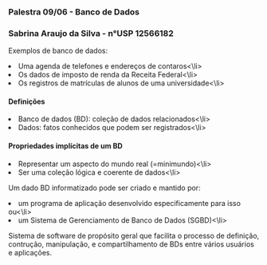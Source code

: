 ### Palestra 09/06 - Banco de Dados
### Sabrina Araujo da Silva - n°USP 12566182

Exemplos de banco de dados:
<li>Uma agenda de telefones e endereços de contaros<\li>
<li>Os dados de imposto de renda da Receita Federal<\li>
<li>Os registros de matrículas de alunos de uma universidade<\li>

#### Definições
<li> Banco de dados (BD): coleção de dados relacionados<\li>
<li> Dados: fatos conhecidos que podem ser registrados<\li>

#### Propriedades implícitas de um BD
<li> Representar um aspecto do mundo real (=minimundo)<\li>
<li> Ser uma coleção lógica e coerente de dados<\li>

Um dado BD informatizado pode ser criado e mantido por:
<li> um programa de aplicação desenvolvido especificamente para isso ou<\li>
<li> um Sistema de Gerenciamento de Banco de Dados (SGBD)<\li>

Sistema de software de propósito geral que facilita o processo de definição, contrução, manipulação, e compartilhamento de BDs entre vários usuários e aplicações.


